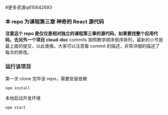 ﻿#更多资源q810642693

### 本 repo 为课程第三章 神奇的 React 源代码

**注意这个 repo 是仅仅是相对独立的课程第三章的源代码，如果要找整个应用代码，去另外一个项目 cloud-doc**
commits 按照教学顺序倒序排列，最新的小节是最上面的提交，以此类推。大家可以注意看 commit 的描述，非常详细的描述了每次的修改。

### 运行该项目

第一次 clone 完毕该 repo，需要安装依赖

```bash
npm install
```

本地启动开发环境

```bash
npm start
```
